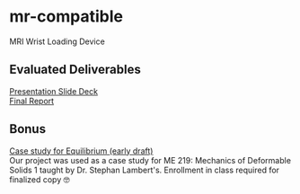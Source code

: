 # mr-compatible
MRI Wrist Loading Device

## Evaluated Deliverables
[Presentation Slide Deck](presentation-slide-deck.pdf)  
[Final Report](final-report.pdf)

## Bonus
[Case study for Equilibrium (early draft)](case-study-me-219.pdf)  
Our project was used as a case study for ME 219: Mechanics of Deformable Solids 1 taught by Dr. Stephan Lambert's. Enrollment in class required for finalized copy 🤓
